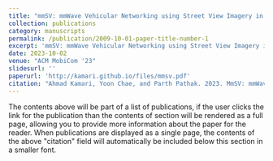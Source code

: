 ```yaml
---
title: "mmSV: mmWave Vehicular Networking using Street View Imagery in Urban Environments"
collection: publications
category: manuscripts
permalink: /publication/2009-10-01-paper-title-number-1
excerpt: 'mmSV: mmWave Vehicular Networking using Street View Imagery in Urban Environments'
date: 2023-10-02
venue: "ACM MobiCom '23"
slidesurl: ''
paperurl: 'http://kamari.github.io/files/mmsv.pdf'
citation: "Ahmad Kamari, Yoon Chae, and Parth Pathak. 2023. MmSV: mmWave Vehicular Networking using Street View Imagery in Urban Environments. In Proceedings of the 29th Annual International Conference on Mobile Computing and Networking (ACM MobiCom '23). Association for Computing Machinery, New York, NY, USA, Article 76, 1–16. https://doi.org/10.1145/3570361.3613291"
---
```


The contents above will be part of a list of publications, if the user clicks the link for the publication than the contents of section will be rendered as a full page, allowing you to provide more information about the paper for the reader. When publications are displayed as a single page, the contents of the above "citation" field will automatically be included below this section in a smaller font.
